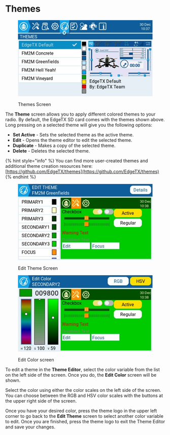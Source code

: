 # Themes

<figure><img src="../../../.gitbook/assets/themes.jpg" alt=""><figcaption><p>Themes Screen</p></figcaption></figure>

The **Theme** screen allows you to apply different colored themes to your radio. By default, the EdgeTX SD card comes with the themes shown above. Long pressing on a selected theme will give you the following options:

* **Set Active** - Sets the selected theme as the active theme.
* **Edit** - Opens the theme editor to edit the selected theme.
* **Duplicate** - Makes a copy of the selected theme.
* **Delete** - Deletes the selected theme.

{% hint style="info" %}
You can find more user-created themes and additional theme creation resources here: [https://github.com/EdgeTX/themes](https://github.com/EdgeTX/themes)
{% endhint %}

<div>

<figure><img src="../../../.gitbook/assets/themes2.jpg" alt=""><figcaption><p>Edit Theme Screen</p></figcaption></figure>

 

<figure><img src="../../../.gitbook/assets/themes3.jpg" alt=""><figcaption><p>Edit Color screen</p></figcaption></figure>

</div>

To edit a theme in the **Theme Editor**, select the color variable from the list on the left side of the screen. Once you do, the **Edit Color** screen will be shown.&#x20;

Select the color using either the color scales on the left side of the screen. You can choose between the RGB and HSV color scales with the buttons at the upper right side of the screen.&#x20;

Once you have your desired color, press the theme logo in the upper left corner to go back to the **Edit Theme** screen to select another color variable to edit. Once you are finished, press the theme logo to exit the Theme Editor and save your changes.
